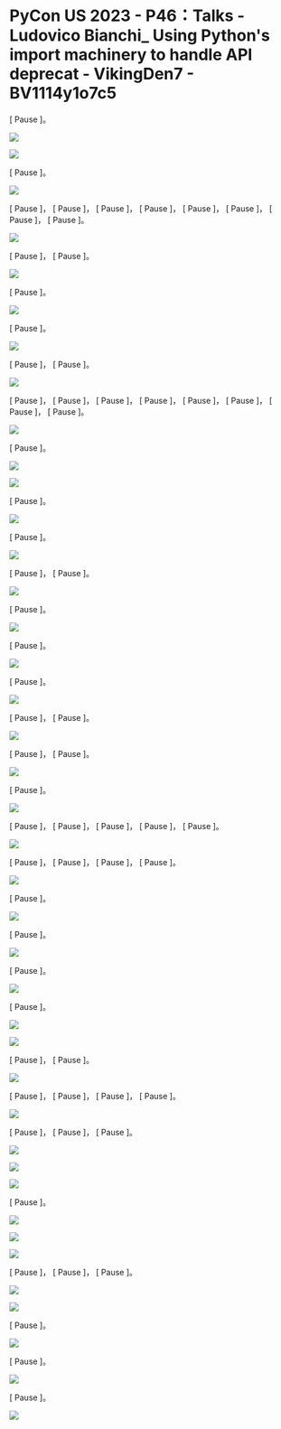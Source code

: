 # PyCon US 2023 - P46：Talks - Ludovico Bianchi_ Using Python's import machinery to handle API deprecat - VikingDen7 - BV1114y1o7c5

 [ Pause ]。

![](img/5389becfdb0c44d353c38d640a36cb5d_1.png)

![](img/5389becfdb0c44d353c38d640a36cb5d_2.png)

 [ Pause ]。

![](img/5389becfdb0c44d353c38d640a36cb5d_4.png)

 [ Pause ]， [ Pause ]， [ Pause ]， [ Pause ]， [ Pause ]， [ Pause ]， [ Pause ]， [ Pause ]。



![](img/5389becfdb0c44d353c38d640a36cb5d_6.png)

 [ Pause ]， [ Pause ]。

![](img/5389becfdb0c44d353c38d640a36cb5d_8.png)

 [ Pause ]。

![](img/5389becfdb0c44d353c38d640a36cb5d_10.png)

 [ Pause ]。

![](img/5389becfdb0c44d353c38d640a36cb5d_12.png)

 [ Pause ]， [ Pause ]。

![](img/5389becfdb0c44d353c38d640a36cb5d_14.png)

 [ Pause ]， [ Pause ]， [ Pause ]， [ Pause ]， [ Pause ]， [ Pause ]， [ Pause ]， [ Pause ]。



![](img/5389becfdb0c44d353c38d640a36cb5d_16.png)

 [ Pause ]。

![](img/5389becfdb0c44d353c38d640a36cb5d_18.png)

![](img/5389becfdb0c44d353c38d640a36cb5d_19.png)

 [ Pause ]。

![](img/5389becfdb0c44d353c38d640a36cb5d_21.png)

 [ Pause ]。

![](img/5389becfdb0c44d353c38d640a36cb5d_23.png)

 [ Pause ]， [ Pause ]。

![](img/5389becfdb0c44d353c38d640a36cb5d_25.png)

 [ Pause ]。

![](img/5389becfdb0c44d353c38d640a36cb5d_27.png)

 [ Pause ]。

![](img/5389becfdb0c44d353c38d640a36cb5d_29.png)

 [ Pause ]。

![](img/5389becfdb0c44d353c38d640a36cb5d_31.png)

 [ Pause ]， [ Pause ]。

![](img/5389becfdb0c44d353c38d640a36cb5d_33.png)

 [ Pause ]， [ Pause ]。

![](img/5389becfdb0c44d353c38d640a36cb5d_35.png)

 [ Pause ]。

![](img/5389becfdb0c44d353c38d640a36cb5d_37.png)

 [ Pause ]， [ Pause ]， [ Pause ]， [ Pause ]， [ Pause ]。



![](img/5389becfdb0c44d353c38d640a36cb5d_39.png)

 [ Pause ]， [ Pause ]， [ Pause ]， [ Pause ]。

![](img/5389becfdb0c44d353c38d640a36cb5d_41.png)

 [ Pause ]。

![](img/5389becfdb0c44d353c38d640a36cb5d_43.png)

 [ Pause ]。

![](img/5389becfdb0c44d353c38d640a36cb5d_45.png)

 [ Pause ]。

![](img/5389becfdb0c44d353c38d640a36cb5d_47.png)

 [ Pause ]。

![](img/5389becfdb0c44d353c38d640a36cb5d_49.png)

![](img/5389becfdb0c44d353c38d640a36cb5d_50.png)

 [ Pause ]， [ Pause ]。

![](img/5389becfdb0c44d353c38d640a36cb5d_52.png)

 [ Pause ]， [ Pause ]， [ Pause ]， [ Pause ]。

![](img/5389becfdb0c44d353c38d640a36cb5d_54.png)

 [ Pause ]， [ Pause ]， [ Pause ]。

![](img/5389becfdb0c44d353c38d640a36cb5d_56.png)

![](img/5389becfdb0c44d353c38d640a36cb5d_57.png)

![](img/5389becfdb0c44d353c38d640a36cb5d_58.png)

 [ Pause ]。

![](img/5389becfdb0c44d353c38d640a36cb5d_60.png)

![](img/5389becfdb0c44d353c38d640a36cb5d_61.png)

![](img/5389becfdb0c44d353c38d640a36cb5d_62.png)

 [ Pause ]， [ Pause ]， [ Pause ]。

![](img/5389becfdb0c44d353c38d640a36cb5d_64.png)

![](img/5389becfdb0c44d353c38d640a36cb5d_65.png)

 [ Pause ]。

![](img/5389becfdb0c44d353c38d640a36cb5d_67.png)

 [ Pause ]。

![](img/5389becfdb0c44d353c38d640a36cb5d_69.png)

 [ Pause ]。

![](img/5389becfdb0c44d353c38d640a36cb5d_71.png)